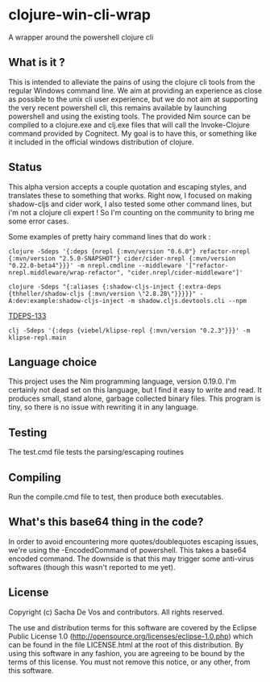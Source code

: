 # clojure-win-cli-wrap
A wrapper around the powershell clojure cli
## What is it ?
This is intended to alleviate the pains of using the clojure cli tools from the regular Windows command line. We aim at providing
an experience as close as possible to the unix cli user experience, but we do not aim at supporting the very recent powershell cli, this remains available by launching powershell and using the existing tools.
The provided Nim source can be compiled to a clojure.exe and clj.exe files that will call the Invoke-Clojure command provided by Cognitect. My goal is to have this, or something like it included in the official windows distribution of clojure.

## Status
This alpha version accepts a couple quotation and escaping styles, and translates these to something that works.
Right now, I focused on making shadow-cljs and cider work, I also tested some other command lines, but i'm not a clojure cli expert ! So I'm counting on the community to bring me some error cases.

Some examples of pretty hairy command lines that do work :
```
clojure -Sdeps '{:deps {nrepl {:mvn/version "0.6.0"} refactor-nrepl {:mvn/version "2.5.0-SNAPSHOT"} cider/cider-nrepl {:mvn/version "0.22.0-beta4"}}}' -m nrepl.cmdline --middleware '["refactor-nrepl.middleware/wrap-refactor", "cider.nrepl/cider-middleware"]'
```

```
clojure -Sdeps "{:aliases {:shadow-cljs-inject {:extra-deps {thheller/shadow-cljs {:mvn/version \"2.8.28\"}}}}}" -A:dev:example:shadow-cljs-inject -m shadow.cljs.devtools.cli --npm
```

[TDEPS-133](https://clojure.atlassian.net/projects/TDEPS/issues/TDEPS-133)
```
clj -Sdeps '{:deps {viebel/klipse-repl {:mvn/version "0.2.3"}}}' -m klipse-repl.main
```
## Language choice
This project uses the Nim programming language, version 0.19.0. I'm certainly not dead set on this language, but I find it easy to write and read. It produces small, stand alone, garbage collected binary files. This program is tiny, so there is no issue with rewriting it in any language.
## Testing
The test.cmd file tests the parsing/escaping routines
## Compiling
Run the compile.cmd file to test, then produce both executables. 
## What's this base64 thing in the code?
In order to avoid encountering more quotes/doublequotes escaping issues, we're using the -EncodedCommand of powershell. This takes a base64 encoded command. The downside is that this may trigger some anti-virus softwares (though this wasn't reported to me yet).
## License
Copyright (c) Sacha De Vos and contributors. All rights reserved.

The use and distribution terms for this software are covered by the Eclipse Public License 1.0 (http://opensource.org/licenses/eclipse-1.0.php) which can be found in the file LICENSE.html at the root of this distribution. By using this software in any fashion, you are agreeing to be bound by the terms of this license. You must not remove this notice, or any other, from this software.

